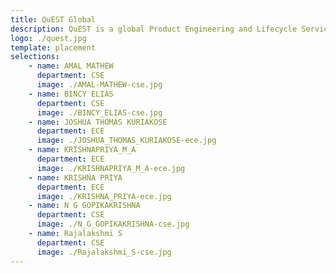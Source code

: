 ```yaml
---
title: QuEST Global 
description: QuEST is a global Product Engineering and Lifecycle Services Company and for over 25 years, we have enabled our customers Create The Frontier by advancing the way people live, work, travel and engage with each other. 
logo: ./quest.jpg
template: placement
selections:
    - name: AMAL MATHEW
      department: CSE
      image: ./AMAL-MATHEW-cse.jpg
    - name: BINCY ELIAS
      department: CSE
      image: ./BINCY_ELIAS-cse.jpg
    - name: JOSHUA THOMAS KURIAKOSE
      department: ECE
      image: ./JOSHUA_THOMAS_KURIAKOSE-ece.jpg
    - name: KRISHNAPRIYA_M_A
      department: ECE
      image: ./KRISHNAPRIYA_M_A-ece.jpg
    - name: KRISHNA PRIYA
      department: ECE
      image: ./KRISHNA_PRIYA-ece.jpg
    - name: N G GOPIKAKRISHNA
      department: CSE
      image: ./N_G_GOPIKAKRISHNA-cse.jpg
    - name: Rajalakshmi S
      department: CSE
      image: ./Rajalakshmi_S-cse.jpg
---
```

